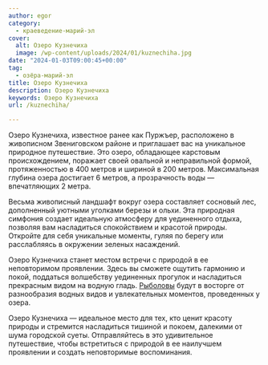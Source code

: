 ```yaml
---
author: egor
category:
  - краеведение-марий-эл
cover:
  alt: Озеро Кузнечиха
  image: /wp-content/uploads/2024/01/kuznechiha.jpg
date: "2024-01-03T09:00:45+00:00"
tag:
  - озёра-марий-эл
title: Озеро Кузнечиха
description: Озеро Кузнечиха
keywords: Озеро Кузнечиха
url: /kuznechiha/

---
```

Озеро Кузнечиха, известное ранее как Пуржъер, расположено в живописном Звениговском районе и приглашает вас на уникальное природное путешествие. Это озеро, обладающее карстовым происхождением, поражает своей овальной и неправильной формой, протяженностью в 400 метров и шириной в 200 метров. Максимальная глубина озера достигает 6 метров, а прозрачность воды — впечатляющих 2 метра.

Весьма живописный ландшафт вокруг озера составляет сосновый лес, дополненный уютными уголками березы и ольхи. Эта природная симфония создает идеальную атмосферу для уединенного отдыха, позволяя вам насладиться спокойствием и красотой природы. Откройте для себя уникальные моменты, гуляя по берегу или расслабляясь в окружении зеленых насаждений.

Озеро Кузнечиха станет местом встречи с природой в ее неповторимом проявлении. Здесь вы сможете ощутить гармонию и покой, поддаться волшебству уединенных прогулок и насладиться прекрасным видом на водную гладь. [Рыболовы](/rybnaya-dusha/) будут в восторге от разнообразия водных видов и увлекательных моментов, проведенных у озера.

Озеро Кузнечиха — идеальное место для тех, кто ценит красоту природы и стремится насладиться тишиной и покоем, далекими от шума городской суеты. Отправляйтесь в это удивительное путешествие, чтобы встретиться с природой в ее наилучшем проявлении и создать неповторимые воспоминания.
